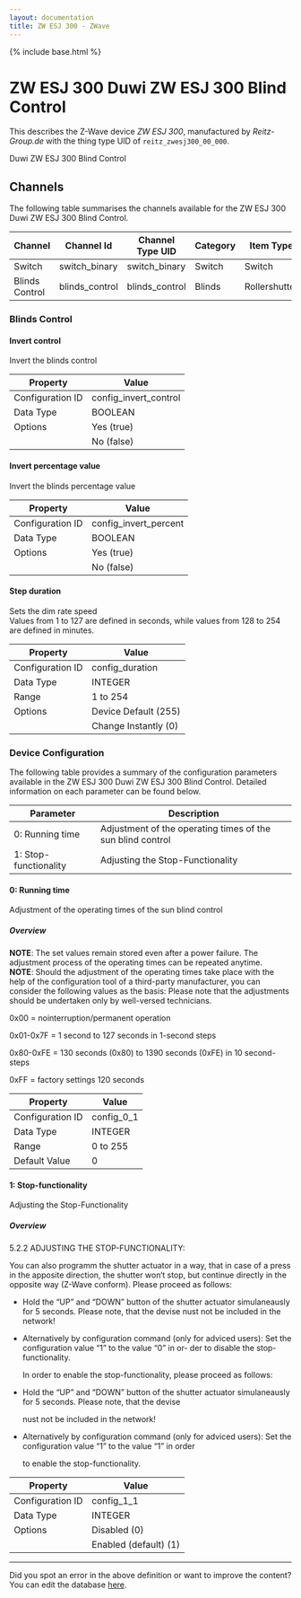 ```yaml
---
layout: documentation
title: ZW ESJ 300 - ZWave
---
```


{% include base.html %}

# ZW ESJ 300 Duwi ZW ESJ 300 Blind Control

This describes the Z-Wave device *ZW ESJ 300*, manufactured by *Reitz-Group.de* with the thing type UID of ```reitz_zwesj300_00_000```. 

Duwi ZW ESJ 300 Blind Control


## Channels
The following table summarises the channels available for the ZW ESJ 300 Duwi ZW ESJ 300 Blind Control.

| Channel | Channel Id | Channel Type UID | Category | Item Type |
|---------|------------|------------------|----------|-----------|
| Switch | switch_binary | switch_binary | Switch | Switch |
| Blinds Control | blinds_control | blinds_control | Blinds | Rollershutter |


### Blinds Control

#### Invert control

Invert the blinds control


| Property         | Value    |
|------------------|----------|
| Configuration ID | config_invert_control |
| Data Type        | BOOLEAN || Default Value | false |
| Options | Yes (true) |
|  | No (false) |


#### Invert percentage value

Invert the blinds percentage value


| Property         | Value    |
|------------------|----------|
| Configuration ID | config_invert_percent |
| Data Type        | BOOLEAN || Default Value | false |
| Options | Yes (true) |
|  | No (false) |


#### Step duration

Sets the dim rate speed  
Values from 1 to 127 are defined in seconds, while values from 128 to 254 are defined in minutes.


| Property         | Value    |
|------------------|----------|
| Configuration ID | config_duration |
| Data Type        | INTEGER |
| Range | 1 to 254 || Default Value | 255 |
| Options | Device Default (255) |
|  | Change Instantly (0) |


### Device Configuration
The following table provides a summary of the configuration parameters available in the ZW ESJ 300 Duwi ZW ESJ 300 Blind Control.
Detailed information on each parameter can be found below.

| Parameter   | Description |
|-------------|-------------|
| 0: Running time | Adjustment of the operating times of the sun blind control |
| 1: Stop-functionality | Adjusting the Stop-Functionality |


#### 0: Running time

Adjustment of the operating times of the sun blind control  


##### Overview 

**NOTE**: The set values remain stored even after a power failure. The adjustment process of the operating times can be repeated anytime.  
**NOTE**: Should the adjustment of the operating times take place with the help of the configuration tool of a third-party manufacturer, you can consider the following values as the basis: Please note that the adjustments should be undertaken only by well-versed technicians.

0x00 = nointerruption/permanent operation

0x01-0x7F = 1 second to 127 seconds in 1-second steps

0x80-0xFE = 130 seconds (0x80) to 1390 seconds (0xFE) in 10 second-steps

0xFF = factory settings 120 seconds


| Property         | Value    |
|------------------|----------|
| Configuration ID | config_0_1 |
| Data Type        | INTEGER |
| Range | 0 to 255 |
| Default Value | 0 |


#### 1: Stop-functionality

Adjusting the Stop-Functionality  


##### Overview 

5.2.2 ADJUSTING THE STOP-FUNCTIONALITY:

You can also programm the shutter actuator in a way, that in case of a press in the apposite direction, the shutter won‘t stop, but continue directly in the opposite way (Z-Wave conform). Please proceed as follows:

 *  Hold the “UP” and “DOWN” button of the shutter actuator simulaneausly for 5 seconds. Please note, that the devise nust not be included in the network!
 *  Alternatively by configuration command (only for adviced users): Set the configuration value “1” to the value “0” in or- der to disable the stop-functionality.
    
    In order to enable the stop-functionality, please proceed as follows:
 *  Hold the “UP” and “DOWN” button of the shutter actuator simulaneausly for 5 seconds. Please note, that the devise
    
    nust not be included in the network!
 *  Alternatively by configuration command (only for adviced users): Set the configuration value “1” to the value “1” in order
    
    to enable the stop-functionality. 


| Property         | Value    |
|------------------|----------|
| Configuration ID | config_1_1 |
| Data Type        | INTEGER || Default Value | 1 |
| Options | Disabled (0) |
|  | Enabled (default) (1) |


---

Did you spot an error in the above definition or want to improve the content?
You can edit the database [here](http://www.cd-jackson.com/index.php/zwave/zwave-device-database/zwave-device-list/devicesummary/563).
